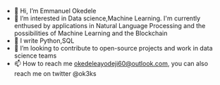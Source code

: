 - 👋 Hi, I’m Emmanuel Okedele
- 👀 I’m interested in Data science,Machine Learning. I'm currently enthused by applications in Natural Language Processing and the possibilities of Machine Learning and the Blockchain
- 🌱 I write Python,SQL 
- 💞️ I’m looking to contribute to open-source projects and work in data science teams
- 📫 How to reach me okedeleayodeji60@outlook.com, you can also reach me on twitter @ok3ks

<!---
Ok3ks/Ok3ks is a ✨ special ✨ repository because its `README.md` (this file) appears on your GitHub profile.
You can click the Preview link to take a look at your changes.
--->
